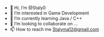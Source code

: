 - 👋 Hi, I’m @Staly0
- 👀 I’m interested in Game Development 
- 🌱 I’m currently learning Java / C++
- 💞️ I’m looking to collaborate on ...
- 📫 How to reach me Stalyma12@gmail.com
